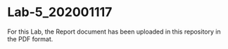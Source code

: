 # Lab-5_202001117

For this Lab, the Report document has been uploaded in this repository in the PDF format.
